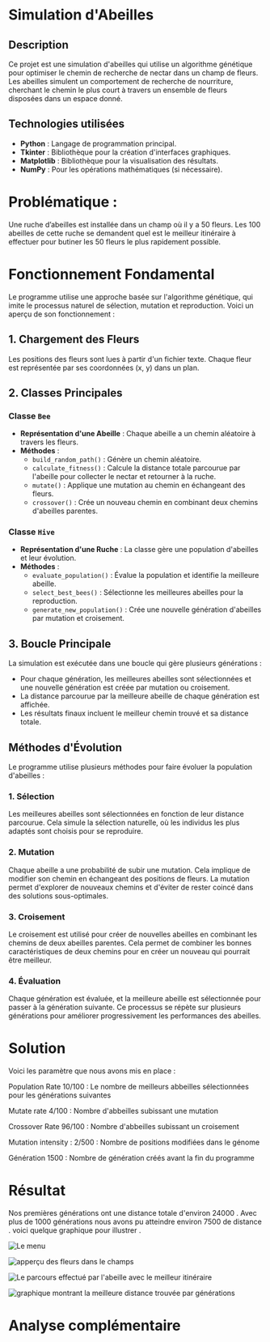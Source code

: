 # Simulation d'Abeilles

## Description
Ce projet est une simulation d'abeilles qui utilise un algorithme génétique pour optimiser le chemin de recherche de nectar dans un champ de fleurs. Les abeilles simulent un comportement de recherche de nourriture, cherchant le chemin le plus court à travers un ensemble de fleurs disposées dans un espace donné.

## Technologies utilisées
- **Python** : Langage de programmation principal.
- **Tkinter** : Bibliothèque pour la création d'interfaces graphiques.
- **Matplotlib** : Bibliothèque pour la visualisation des résultats.
- **NumPy** : Pour les opérations mathématiques (si nécessaire).

# Problématique : 

Une ruche d’abeilles est installée dans un champ où il y a 50 fleurs. Les 100 abeilles de cette ruche se demandent quel est le meilleur itinéraire à effectuer pour butiner les 50 fleurs le plus rapidement possible.

# Fonctionnement Fondamental

Le programme utilise une approche basée sur l'algorithme génétique, qui imite le processus naturel de sélection, mutation et reproduction. Voici un aperçu de son fonctionnement :

## 1. Chargement des Fleurs

Les positions des fleurs sont lues à partir d'un fichier texte. Chaque fleur est représentée par ses coordonnées (x, y) dans un plan.

## 2. Classes Principales

### Classe `Bee`

- **Représentation d'une Abeille** : Chaque abeille a un chemin aléatoire à travers les fleurs.
- **Méthodes** :
  - `build_random_path()` : Génère un chemin aléatoire.
  - `calculate_fitness()` : Calcule la distance totale parcourue par l'abeille pour collecter le nectar et retourner à la ruche.
  - `mutate()` : Applique une mutation au chemin en échangeant des fleurs.
  - `crossover()` : Crée un nouveau chemin en combinant deux chemins d'abeilles parentes.

### Classe `Hive`

- **Représentation d'une Ruche** : La classe gère une population d'abeilles et leur évolution.
- **Méthodes** :
  - `evaluate_population()` : Évalue la population et identifie la meilleure abeille.
  - `select_best_bees()` : Sélectionne les meilleures abeilles pour la reproduction.
  - `generate_new_population()` : Crée une nouvelle génération d'abeilles par mutation et croisement.

## 3. Boucle Principale

La simulation est exécutée dans une boucle qui gère plusieurs générations :
- Pour chaque génération, les meilleures abeilles sont sélectionnées et une nouvelle génération est créée par mutation ou croisement.
- La distance parcourue par la meilleure abeille de chaque génération est affichée.
- Les résultats finaux incluent le meilleur chemin trouvé et sa distance totale.

## Méthodes d'Évolution

Le programme utilise plusieurs méthodes pour faire évoluer la population d'abeilles :

### 1. Sélection

Les meilleures abeilles sont sélectionnées en fonction de leur distance parcourue. Cela simule la sélection naturelle, où les individus les plus adaptés sont choisis pour se reproduire.

### 2. Mutation

Chaque abeille a une probabilité de subir une mutation. Cela implique de modifier son chemin en échangeant des positions de fleurs. La mutation permet d'explorer de nouveaux chemins et d'éviter de rester coincé dans des solutions sous-optimales.

### 3. Croisement

Le croisement est utilisé pour créer de nouvelles abeilles en combinant les chemins de deux abeilles parentes. Cela permet de combiner les bonnes caractéristiques de deux chemins pour en créer un nouveau qui pourrait être meilleur.

### 4. Évaluation

Chaque génération est évaluée, et la meilleure abeille est sélectionnée pour passer à la génération suivante. Ce processus se répète sur plusieurs générations pour améliorer progressivement les performances des abeilles.


# Solution

Voici les paramètre que nous avons mis en place :

Population Rate 10/100 : Le nombre de meilleurs abbeilles sélectionnées pour les générations suivantes

Mutate rate 4/100 : Nombre d'abbeilles subissant une mutation

Crossover Rate 96/100 : Nombre d'abbeilles subissant un croisement 

Mutation intensity : 2/500 : Nombre de positions modifiées dans le génome

Génération 1500 : Nombre de génération créés avant la fin du programme 


# Résultat 

Nos premières générations ont une distance totale d'environ 24000 . Avec plus de 1000 générations nous avons pu atteindre environ 7500 de distance . 
voici quelque graphique pour illustrer . 

![Le menu](image/menu.png)

![apperçu des fleurs dans le champs](image/field.png)

![Le parcours effectué par l'abeille avec le meilleur itinéraire](image/parcours.png)

![graphique montrant la meilleure distance trouvée par générations](image/convergence.png)

# Analyse complémentaire 


